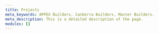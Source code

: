 ```yaml
---
title: Projects
meta_keywords: APPEX Builders, Canberra Builders, Master Builders.
meta_description: This is a detailed description of the page.
modules: []
---
```

